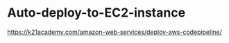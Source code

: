 # Auto-deploy-to-EC2-instance



https://k21academy.com/amazon-web-services/deploy-aws-codepipeline/
